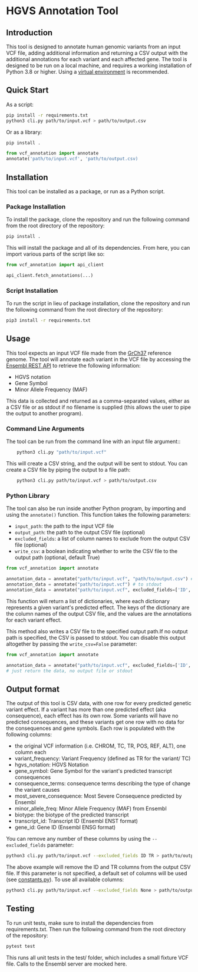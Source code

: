 # HGVS Annotation Tool

## Introduction

This tool is designed to annotate human genomic variants from an input VCF file, adding 
additional information and returning a CSV output with the additional annotations for 
each variant and each affected gene. The tool is designed to be run on a local machine, 
and requires a working installation of Python 3.8 or higher. Using a [virtual environment](https://docs.python.org/3/library/venv.html) is recommended. 


## Quick Start


As a script: 

```bash
pip install -r requirements.txt
python3 cli.py path/to/input.vcf > path/to/output.csv
```

Or as a library:

```bash
pip install .
```
    
```python
from vcf_annotation import annotate
annotate('path/to/input.vcf', 'path/to/output.csv)
```
## Installation

This tool can be installed as a package, or run as a Python script.

### Package Installation    

To install the package, clone the repository and run the following command from the
root directory of the repository:

```bash
pip install .
```

This will install the package and all of its dependencies. From here, you can import 
various parts of the script like so:

```python
from vcf_annotation import api_client

api_client.fetch_annotations(...)
```

### Script Installation

To run the script in lieu of package installation, clone the repository and run the following command from the root directory of the repository:

```bash
pip3 install -r requirements.txt
```

## Usage

This tool expects an input VCF file made from the [GrCh37](https://grch37.ensembl.org/index.html) reference genome. The tool will annotate each variant in the VCF file by accessing the [Ensembl REST API](https://grch37.rest.ensembl.org) to retrieve the following information:

- HGVS notation
- Gene Symbol
- Minor Allele Frequency (MAF)


This data is collected and returned as a comma-separated values, either as a CSV file 
or as stdout if no filename is supplied (this allows the user to pipe the output to 
another program).

### Command Line Arguments

The tool can be run from the command line with an input file argument::

```bash
    python3 cli.py "path/to/input.vcf"
```

This will create a CSV string, and the output will be sent to stdout. You can
create a CSV file by piping the output to a file path:

```bash
    python3 cli.py path/to/input.vcf > path/to/output.csv
```

### Python Library

The tool can also be run inside another Python program, by importing and using the `annotate()` function. This function takes the following parameters:

- `input_path`: the path to the input VCF file
- `output_path`: the path to the output CSV file (optional)
- `excluded_fields`: a list of column names to exclude from the output CSV file (optional)
- `write_csv`: a boolean indicating whether to write the CSV file to the output path (optional, default True)

```python
from vcf_annotation import annotate

annotation_data = annotate("path/to/input.vcf", "path/to/output.csv") # to file
annotation_data = annotate("path/to/input.vcf") # to stdout
annotation_data = annotate("path/to/input.vcf", excluded_fields=['ID', 'TR']) # remove ID and TR columns

```

This function will return a list of dictionaries, where each dictionary represents a given variant's predicted effect. The keys of the dictionary are the column names of the output
CSV file, and the values are the annotations for each variant effect. 

This method also writes a CSV file to the specified output path.If no output path is specified, the CSV is passed to stdout. You can disable this output altogether by passing the `write_csv=False` parameter:

```python
from vcf_annotation import annotate

annotation_data = annotate("path/to/input.vcf", excluded_fields=['ID', 'TR'], write_csv=False) 
# just return the data, no output file or stdout
```

## Output format

The output of this tool is CSV data, with one row for every predicted genetic variant effect. If a variant has more than one predicted effect (aka consequence), each effect has its own row. Some variants will have no predicted consequences, and these variants get one row with no data for the consequences and gene symbols. Each row is populated with the following columns:

- the original VCF information (i.e. CHROM, TC, TR, POS, REF, ALT), one column each
- variant_frequency: Variant Frequency (defined as TR for the variant/ TC)
- hgvs_notation: HGVS Notation
- gene_symbol: Gene Symbol for the variant's predicted transcript consequences
- consequence_terms: consequence terms describing the type of change the variant causes
- most_severe_consequence: Most Severe Consequence predicted by Ensembl
- minor_allele_freq: Minor Allele Frequency (MAF) from Ensembl
- biotype: the biotype of the predicted transcript
- transcript_id: Transcript ID (Ensembl ENST format)
- gene_id: Gene ID (Ensembl ENSG format)

You can remove any number of these columns by using the `--excluded_fields` parameter:

```bash
python3 cli.py path/to/input.vcf --excluded_fields ID TR > path/to/output.csv
```

The above example will remove the ID and TR columns from the output CSV file. If this parameter is not specified, a default set of columns will be used (see [constants.py](./constants.py#L29)). To use all available columns:

```bash
python3 cli.py path/to/input.vcf --excluded_fields None > path/to/output.csv
```


## Testing

To run unit tests, make sure to install the dependencies from requirements.txt. Then run the following command from the root directory of the repository:

```bash
pytest test
```

This runs all unit tests in the test/ folder, which includes a small fixture VCF file. Calls to the Ensembl server are mocked here. 